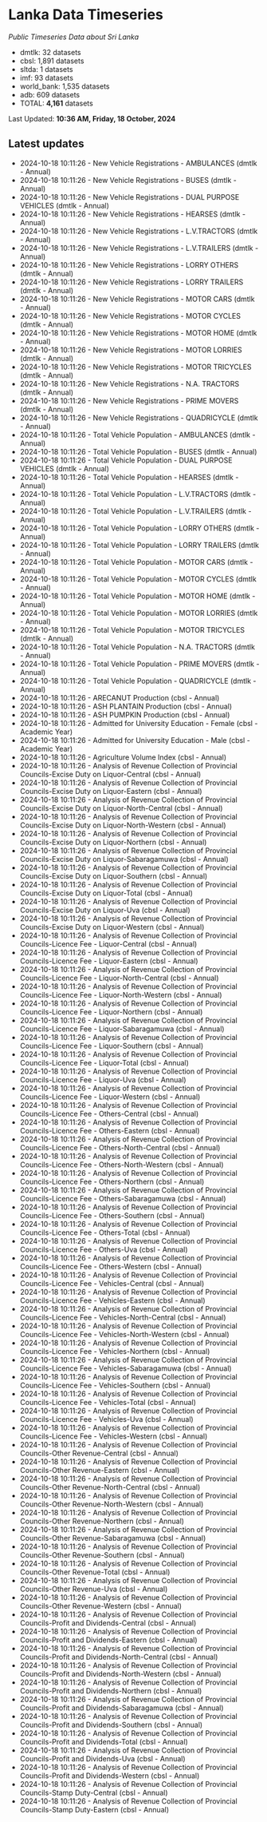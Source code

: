 # Lanka Data Timeseries
*Public Timeseries Data about Sri Lanka*

* dmtlk: 32 datasets
* cbsl: 1,891 datasets
* sltda: 1 datasets
* imf: 93 datasets
* world_bank: 1,535 datasets
* adb: 609 datasets
* TOTAL: **4,161** datasets

Last Updated: **10:36 AM, Friday, 18 October, 2024**

## Latest updates

* 2024-10-18 10:11:26 - New Vehicle Registrations - AMBULANCES (dmtlk - Annual)
* 2024-10-18 10:11:26 - New Vehicle Registrations - BUSES (dmtlk - Annual)
* 2024-10-18 10:11:26 - New Vehicle Registrations - DUAL PURPOSE VEHICLES (dmtlk - Annual)
* 2024-10-18 10:11:26 - New Vehicle Registrations - HEARSES (dmtlk - Annual)
* 2024-10-18 10:11:26 - New Vehicle Registrations - L.V.TRACTORS (dmtlk - Annual)
* 2024-10-18 10:11:26 - New Vehicle Registrations - L.V.TRAILERS (dmtlk - Annual)
* 2024-10-18 10:11:26 - New Vehicle Registrations - LORRY OTHERS (dmtlk - Annual)
* 2024-10-18 10:11:26 - New Vehicle Registrations - LORRY TRAILERS (dmtlk - Annual)
* 2024-10-18 10:11:26 - New Vehicle Registrations - MOTOR CARS (dmtlk - Annual)
* 2024-10-18 10:11:26 - New Vehicle Registrations - MOTOR CYCLES (dmtlk - Annual)
* 2024-10-18 10:11:26 - New Vehicle Registrations - MOTOR HOME (dmtlk - Annual)
* 2024-10-18 10:11:26 - New Vehicle Registrations - MOTOR LORRIES (dmtlk - Annual)
* 2024-10-18 10:11:26 - New Vehicle Registrations - MOTOR TRICYCLES (dmtlk - Annual)
* 2024-10-18 10:11:26 - New Vehicle Registrations - N.A. TRACTORS (dmtlk - Annual)
* 2024-10-18 10:11:26 - New Vehicle Registrations - PRIME MOVERS (dmtlk - Annual)
* 2024-10-18 10:11:26 - New Vehicle Registrations - QUADRICYCLE (dmtlk - Annual)
* 2024-10-18 10:11:26 - Total Vehicle Population - AMBULANCES (dmtlk - Annual)
* 2024-10-18 10:11:26 - Total Vehicle Population - BUSES (dmtlk - Annual)
* 2024-10-18 10:11:26 - Total Vehicle Population - DUAL PURPOSE VEHICLES (dmtlk - Annual)
* 2024-10-18 10:11:26 - Total Vehicle Population - HEARSES (dmtlk - Annual)
* 2024-10-18 10:11:26 - Total Vehicle Population - L.V.TRACTORS (dmtlk - Annual)
* 2024-10-18 10:11:26 - Total Vehicle Population - L.V.TRAILERS (dmtlk - Annual)
* 2024-10-18 10:11:26 - Total Vehicle Population - LORRY OTHERS (dmtlk - Annual)
* 2024-10-18 10:11:26 - Total Vehicle Population - LORRY TRAILERS (dmtlk - Annual)
* 2024-10-18 10:11:26 - Total Vehicle Population - MOTOR CARS (dmtlk - Annual)
* 2024-10-18 10:11:26 - Total Vehicle Population - MOTOR CYCLES (dmtlk - Annual)
* 2024-10-18 10:11:26 - Total Vehicle Population - MOTOR HOME (dmtlk - Annual)
* 2024-10-18 10:11:26 - Total Vehicle Population - MOTOR LORRIES (dmtlk - Annual)
* 2024-10-18 10:11:26 - Total Vehicle Population - MOTOR TRICYCLES (dmtlk - Annual)
* 2024-10-18 10:11:26 - Total Vehicle Population - N.A. TRACTORS (dmtlk - Annual)
* 2024-10-18 10:11:26 - Total Vehicle Population - PRIME MOVERS (dmtlk - Annual)
* 2024-10-18 10:11:26 - Total Vehicle Population - QUADRICYCLE (dmtlk - Annual)
* 2024-10-18 10:11:26 - ARECANUT Production (cbsl - Annual)
* 2024-10-18 10:11:26 - ASH PLANTAIN Production (cbsl - Annual)
* 2024-10-18 10:11:26 - ASH PUMPKIN Production (cbsl - Annual)
* 2024-10-18 10:11:26 - Admitted for University Education - Female (cbsl - Academic Year)
* 2024-10-18 10:11:26 - Admitted for University Education - Male (cbsl - Academic Year)
* 2024-10-18 10:11:26 - Agriculture Volume Index (cbsl - Annual)
* 2024-10-18 10:11:26 - Analysis of Revenue Collection of Provincial Councils-Excise Duty on Liquor-Central (cbsl - Annual)
* 2024-10-18 10:11:26 - Analysis of Revenue Collection of Provincial Councils-Excise Duty on Liquor-Eastern (cbsl - Annual)
* 2024-10-18 10:11:26 - Analysis of Revenue Collection of Provincial Councils-Excise Duty on Liquor-North-Central (cbsl - Annual)
* 2024-10-18 10:11:26 - Analysis of Revenue Collection of Provincial Councils-Excise Duty on Liquor-North-Western (cbsl - Annual)
* 2024-10-18 10:11:26 - Analysis of Revenue Collection of Provincial Councils-Excise Duty on Liquor-Northern (cbsl - Annual)
* 2024-10-18 10:11:26 - Analysis of Revenue Collection of Provincial Councils-Excise Duty on Liquor-Sabaragamuwa (cbsl - Annual)
* 2024-10-18 10:11:26 - Analysis of Revenue Collection of Provincial Councils-Excise Duty on Liquor-Southern (cbsl - Annual)
* 2024-10-18 10:11:26 - Analysis of Revenue Collection of Provincial Councils-Excise Duty on Liquor-Total (cbsl - Annual)
* 2024-10-18 10:11:26 - Analysis of Revenue Collection of Provincial Councils-Excise Duty on Liquor-Uva (cbsl - Annual)
* 2024-10-18 10:11:26 - Analysis of Revenue Collection of Provincial Councils-Excise Duty on Liquor-Western (cbsl - Annual)
* 2024-10-18 10:11:26 - Analysis of Revenue Collection of Provincial Councils-Licence Fee - Liquor-Central (cbsl - Annual)
* 2024-10-18 10:11:26 - Analysis of Revenue Collection of Provincial Councils-Licence Fee - Liquor-Eastern (cbsl - Annual)
* 2024-10-18 10:11:26 - Analysis of Revenue Collection of Provincial Councils-Licence Fee - Liquor-North-Central (cbsl - Annual)
* 2024-10-18 10:11:26 - Analysis of Revenue Collection of Provincial Councils-Licence Fee - Liquor-North-Western (cbsl - Annual)
* 2024-10-18 10:11:26 - Analysis of Revenue Collection of Provincial Councils-Licence Fee - Liquor-Northern (cbsl - Annual)
* 2024-10-18 10:11:26 - Analysis of Revenue Collection of Provincial Councils-Licence Fee - Liquor-Sabaragamuwa (cbsl - Annual)
* 2024-10-18 10:11:26 - Analysis of Revenue Collection of Provincial Councils-Licence Fee - Liquor-Southern (cbsl - Annual)
* 2024-10-18 10:11:26 - Analysis of Revenue Collection of Provincial Councils-Licence Fee - Liquor-Total (cbsl - Annual)
* 2024-10-18 10:11:26 - Analysis of Revenue Collection of Provincial Councils-Licence Fee - Liquor-Uva (cbsl - Annual)
* 2024-10-18 10:11:26 - Analysis of Revenue Collection of Provincial Councils-Licence Fee - Liquor-Western (cbsl - Annual)
* 2024-10-18 10:11:26 - Analysis of Revenue Collection of Provincial Councils-Licence Fee - Others-Central (cbsl - Annual)
* 2024-10-18 10:11:26 - Analysis of Revenue Collection of Provincial Councils-Licence Fee - Others-Eastern (cbsl - Annual)
* 2024-10-18 10:11:26 - Analysis of Revenue Collection of Provincial Councils-Licence Fee - Others-North-Central (cbsl - Annual)
* 2024-10-18 10:11:26 - Analysis of Revenue Collection of Provincial Councils-Licence Fee - Others-North-Western (cbsl - Annual)
* 2024-10-18 10:11:26 - Analysis of Revenue Collection of Provincial Councils-Licence Fee - Others-Northern (cbsl - Annual)
* 2024-10-18 10:11:26 - Analysis of Revenue Collection of Provincial Councils-Licence Fee - Others-Sabaragamuwa (cbsl - Annual)
* 2024-10-18 10:11:26 - Analysis of Revenue Collection of Provincial Councils-Licence Fee - Others-Southern (cbsl - Annual)
* 2024-10-18 10:11:26 - Analysis of Revenue Collection of Provincial Councils-Licence Fee - Others-Total (cbsl - Annual)
* 2024-10-18 10:11:26 - Analysis of Revenue Collection of Provincial Councils-Licence Fee - Others-Uva (cbsl - Annual)
* 2024-10-18 10:11:26 - Analysis of Revenue Collection of Provincial Councils-Licence Fee - Others-Western (cbsl - Annual)
* 2024-10-18 10:11:26 - Analysis of Revenue Collection of Provincial Councils-Licence Fee - Vehicles-Central (cbsl - Annual)
* 2024-10-18 10:11:26 - Analysis of Revenue Collection of Provincial Councils-Licence Fee - Vehicles-Eastern (cbsl - Annual)
* 2024-10-18 10:11:26 - Analysis of Revenue Collection of Provincial Councils-Licence Fee - Vehicles-North-Central (cbsl - Annual)
* 2024-10-18 10:11:26 - Analysis of Revenue Collection of Provincial Councils-Licence Fee - Vehicles-North-Western (cbsl - Annual)
* 2024-10-18 10:11:26 - Analysis of Revenue Collection of Provincial Councils-Licence Fee - Vehicles-Northern (cbsl - Annual)
* 2024-10-18 10:11:26 - Analysis of Revenue Collection of Provincial Councils-Licence Fee - Vehicles-Sabaragamuwa (cbsl - Annual)
* 2024-10-18 10:11:26 - Analysis of Revenue Collection of Provincial Councils-Licence Fee - Vehicles-Southern (cbsl - Annual)
* 2024-10-18 10:11:26 - Analysis of Revenue Collection of Provincial Councils-Licence Fee - Vehicles-Total (cbsl - Annual)
* 2024-10-18 10:11:26 - Analysis of Revenue Collection of Provincial Councils-Licence Fee - Vehicles-Uva (cbsl - Annual)
* 2024-10-18 10:11:26 - Analysis of Revenue Collection of Provincial Councils-Licence Fee - Vehicles-Western (cbsl - Annual)
* 2024-10-18 10:11:26 - Analysis of Revenue Collection of Provincial Councils-Other Revenue-Central (cbsl - Annual)
* 2024-10-18 10:11:26 - Analysis of Revenue Collection of Provincial Councils-Other Revenue-Eastern (cbsl - Annual)
* 2024-10-18 10:11:26 - Analysis of Revenue Collection of Provincial Councils-Other Revenue-North-Central (cbsl - Annual)
* 2024-10-18 10:11:26 - Analysis of Revenue Collection of Provincial Councils-Other Revenue-North-Western (cbsl - Annual)
* 2024-10-18 10:11:26 - Analysis of Revenue Collection of Provincial Councils-Other Revenue-Northern (cbsl - Annual)
* 2024-10-18 10:11:26 - Analysis of Revenue Collection of Provincial Councils-Other Revenue-Sabaragamuwa (cbsl - Annual)
* 2024-10-18 10:11:26 - Analysis of Revenue Collection of Provincial Councils-Other Revenue-Southern (cbsl - Annual)
* 2024-10-18 10:11:26 - Analysis of Revenue Collection of Provincial Councils-Other Revenue-Total (cbsl - Annual)
* 2024-10-18 10:11:26 - Analysis of Revenue Collection of Provincial Councils-Other Revenue-Uva (cbsl - Annual)
* 2024-10-18 10:11:26 - Analysis of Revenue Collection of Provincial Councils-Other Revenue-Western (cbsl - Annual)
* 2024-10-18 10:11:26 - Analysis of Revenue Collection of Provincial Councils-Profit and Dividends-Central (cbsl - Annual)
* 2024-10-18 10:11:26 - Analysis of Revenue Collection of Provincial Councils-Profit and Dividends-Eastern (cbsl - Annual)
* 2024-10-18 10:11:26 - Analysis of Revenue Collection of Provincial Councils-Profit and Dividends-North-Central (cbsl - Annual)
* 2024-10-18 10:11:26 - Analysis of Revenue Collection of Provincial Councils-Profit and Dividends-North-Western (cbsl - Annual)
* 2024-10-18 10:11:26 - Analysis of Revenue Collection of Provincial Councils-Profit and Dividends-Northern (cbsl - Annual)
* 2024-10-18 10:11:26 - Analysis of Revenue Collection of Provincial Councils-Profit and Dividends-Sabaragamuwa (cbsl - Annual)
* 2024-10-18 10:11:26 - Analysis of Revenue Collection of Provincial Councils-Profit and Dividends-Southern (cbsl - Annual)
* 2024-10-18 10:11:26 - Analysis of Revenue Collection of Provincial Councils-Profit and Dividends-Total (cbsl - Annual)
* 2024-10-18 10:11:26 - Analysis of Revenue Collection of Provincial Councils-Profit and Dividends-Uva (cbsl - Annual)
* 2024-10-18 10:11:26 - Analysis of Revenue Collection of Provincial Councils-Profit and Dividends-Western (cbsl - Annual)
* 2024-10-18 10:11:26 - Analysis of Revenue Collection of Provincial Councils-Stamp Duty-Central (cbsl - Annual)
* 2024-10-18 10:11:26 - Analysis of Revenue Collection of Provincial Councils-Stamp Duty-Eastern (cbsl - Annual)